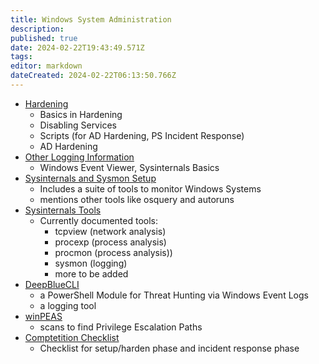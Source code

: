 ```yaml
---
title: Windows System Administration
description: 
published: true
date: 2024-02-22T19:43:49.571Z
tags: 
editor: markdown
dateCreated: 2024-02-22T06:13:50.766Z
---
```

- [Hardening](windows-system-administration/hardening.md)
	- Basics in Hardening
	- Disabling Services
	- Scripts (for AD Hardening, PS Incident Response)
	- AD Hardening
- [Other Logging Information](windows-system-administration/other-logging.md)
	- Windows Event Viewer, Sysinternals Basics
- [Sysinternals and Sysmon Setup](windows-system-administration/sysinternals-setup-and-basics.md)
	- Includes a suite of tools to monitor Windows Systems
	- mentions other tools like osquery and autoruns
- [Sysinternals Tools](windows-system-administration/sysinternals-tools.md)
	- Currently documented tools:
		- tcpview (network analysis)
		- procexp (process analysis)
		- procmon (process analysis))
		- sysmon (logging)
		- more to be added
- [DeepBlueCLI](windows-system-administration/deep-blue-cli.md)
	- a PowerShell Module for Threat Hunting via Windows Event Logs
	- a logging tool
- [winPEAS](windows-system-administration/winpeas.md)
	- scans to find Privilege Escalation Paths
- [Comptetition Checklist](windows-system-administration/windows-checklist.md)
	- Checklist for setup/harden phase and incident response phase




